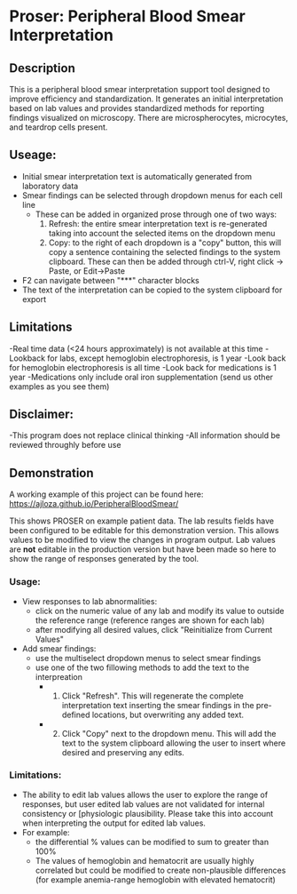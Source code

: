 # Proser: Peripheral Blood Smear Interpretation

## Description

This is a peripheral blood smear interpretation support tool designed to improve efficiency and standardization. It generates an initial interpretation based on lab values and provides standardized methods for reporting findings visualized on microscopy. There are microspherocytes, microcytes, and teardrop cells present. 

## Useage:
- Initial smear interpretation text is automatically generated from laboratory data
- Smear findings can be selected through dropdown menus for each cell line
    - These can be added in organized prose through one of two ways:
        1. Refresh: the entire smear interpretation text is re-generated taking into account the selected items on the dropdown menu
        2. Copy: to the right of each dropdown is a "copy" button, this will copy a sentence containing the selected findings to the system clipboard. These can then be added through ctrl-V, right click -> Paste, or Edit->Paste
- F2 can navigate between "***" character blocks 
- The text of the interpretation can be copied to the system clipboard for export

## Limitations
-Real time data (<24 hours approximately) is not available at this time 
-Lookback for labs, except hemoglobin electrophoresis, is 1 year
-Look back for hemoglobin electrophoresis is all time
-Look back for medications is 1 year
-Medications only include oral iron supplementation (send us other examples as you see them)

## Disclaimer:
-This program does not replace clinical thinking
-All information should be reviewed throughly before use

## Demonstration 

A working example of this project can be found here: https://ajloza.github.io/PeripheralBloodSmear/

This shows PROSER on example patient data. The lab results fields have been configured to be editable for this demonstration version. This allows values to be modified to view the changes in program output. Lab values are **not** editable in the production version but have been made so here to show the range of responses generated by the tool.

### Usage:
  - View responses to lab abnormalities:
    - click on the numeric value of any lab and modify its value to outside the reference range (reference ranges are shown for each lab)
    - after modifying all desired values, click "Reinitialize from Current Values"
  - Add smear findings:
    - use the multiselect dropdown menus to select smear findings
    - use one of the two fillowing methods to add the text to the interpreation
      - 1. Click "Refresh". This will regenerate the complete interpretation text inserting the smear findings in the pre-defined locations, but overwriting any added text.
      - 2. Click "Copy" next to the dropdown menu. This will add the text to the system clipboard allowing the user to insert where desired and preserving any edits.

### Limitations:
 - The ability to edit lab values allows the user to explore the range of responses, but user edited lab values are not validated for internal consistency or [physiologic plausibility. Please take this into account when interpreting the output for edited lab values.
 - For example:
   - the differential % values can be modified to sum to greater than 100%
   - The values of hemoglobin and hematocrit are usually highly correlated but could be modified to create non-plausible differences (for example anemia-range hemoglobin with elevated hematocrit)

